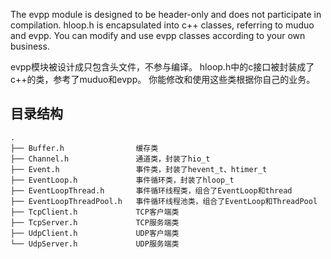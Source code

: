The evpp module is designed to be header-only and does not participate in compilation.
hloop.h is encapsulated into c++ classes, referring to muduo and evpp.
You can modify and use evpp classes according to your own business.

evpp模块被设计成只包含头文件，不参与编译。
hloop.h中的c接口被封装成了c++的类，参考了muduo和evpp。
你能修改和使用这些类根据你自己的业务。

## 目录结构

```
.
├── Buffer.h                缓存类
├── Channel.h               通道类，封装了hio_t
├── Event.h                 事件类，封装了hevent_t、htimer_t
├── EventLoop.h             事件循环类，封装了hloop_t
├── EventLoopThread.h       事件循环线程类，组合了EventLoop和thread
├── EventLoopThreadPool.h   事件循环线程池类，组合了EventLoop和ThreadPool
├── TcpClient.h             TCP客户端类
├── TcpServer.h             TCP服务端类
├── UdpClient.h             UDP客户端类
└── UdpServer.h             UDP服务端类

```
